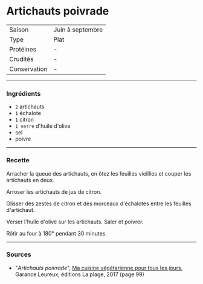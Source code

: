 # Artichauts poivrade

| | |
|:---|:---|
| Saison | Juin à septembre |
| Type | Plat |
| Protéines | - |
| Crudités | - |
| Conservation | - |

---

### Ingrédients

* `2` artichauts
* `1` échalote
* `1` citron
* `1 verre` d'huile d'olive
* sel
* poivre

---

### Recette

Arracher la queue des artichauts, en ôtez les feuilles vieillies et couper les artichauts en deux.

Arroser les artichauts de jus de citron.

Glisser des zestes de citron et des morceaux d'échalotes entre les feuilles d'artichaut.

Verser l'huile d'olive sur les artichauts. Saler et poivrer.

Rôtir au four à 180° pendant 30 minutes.

---

### Sources

* "*Artichauts poivrade*", [Ma cuisine végétarienne pour tous les jours](https://www.laplage.fr/catalogue/ma-cuisine-vegetarienne-pour-tous-les-jours-garance-leureux-2/), Garance Leureux, éditions La plage, 2017 (page 99)
